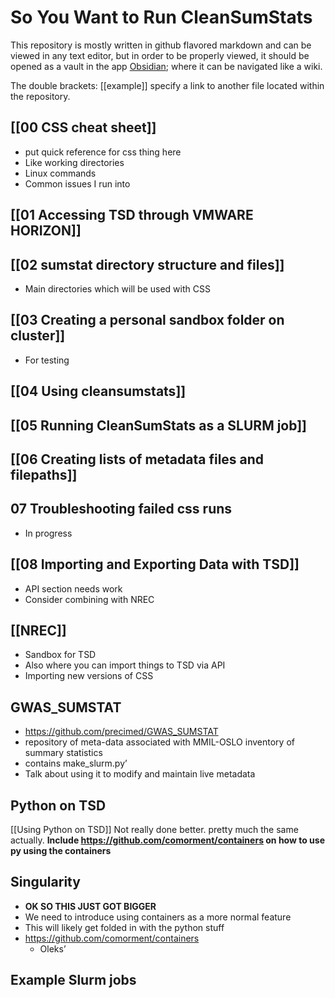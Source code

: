 # So You Want to Run CleanSumStats
This repository is mostly written in github flavored markdown and can be viewed in any text editor, but in order to be properly viewed, it should be opened as a vault in the app [Obsidian](https://obsidian.md); where it can be navigated like a wiki.

The double brackets: [[example]] specify a link to another file located within the repository.

##  [[00 CSS cheat sheet]]
- put quick reference for css thing here
- Like working directories
- Linux commands
- Common issues I run into

## [[01 Accessing TSD through VMWARE HORIZON]]

## [[02 sumstat directory structure and files]]
- Main directories which will be used with CSS

## [[03 Creating a personal sandbox folder on cluster]]
- For testing

## [[04 Using cleansumstats]]

## [[05 Running CleanSumStats as a SLURM job]]

## [[06 Creating lists of metadata files and filepaths]]

## 07 Troubleshooting failed css runs
- In progress

## [[08 Importing and Exporting Data with TSD]]
- API section needs work
- Consider combining with NREC

## [[NREC]]
- Sandbox for TSD 
- Also where you can import things to TSD via API
- Importing new versions of CSS

## GWAS_SUMSTAT
- https://github.com/precimed/GWAS_SUMSTAT
- repository of meta-data associated with MMIL-OSLO inventory of summary statistics
- contains make_slurm.py’
- Talk about using it to modify and maintain live metadata 

## Python on TSD 
[[Using Python on TSD]]
Not really done better. pretty much the same actually.
**Include https://github.com/comorment/containers on how to use py using the containers**

## Singularity 
- **OK SO THIS JUST GOT BIGGER**
- We need to introduce using containers as a more normal feature
- This will likely get folded in with the python stuff
- https://github.com/comorment/containers
	- Oleks’ 


## Example Slurm jobs

